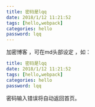 ```yaml
---
title: 密码是lqq
date: 2018/1/12 11:21:52
tags: [hello,webpack]
categories: hello
password: lqq
---
```

加密博客 ，可在md头部设定 ，如：
```yml
title: 密码是lqq
date: 2018/1/12 11:21:52
tags: [hello,webpack]
categories: hello
password: lqq

```
密码输入错误将自动返回首页。

